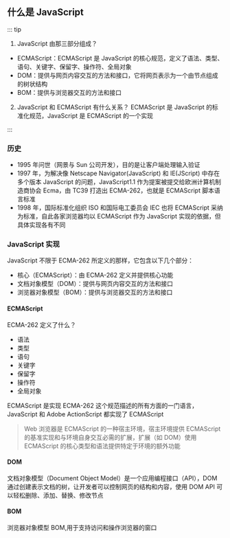 ## 什么是 JavaScript

::: tip

1. JavaScript 由那三部分组成？

- ECMAScript：ECMAScript 是 JavaScript 的核心规范，定义了语法、类型、语句、关键字、保留字、操作符、全局对象
- DOM：提供与网页内容交互的方法和接口，它将网页表示为一个由节点组成的树状结构
- BOM：提供与浏览器交互的方法和接口

2. JavaScript 和 ECMAScript 有什么关系？
   ECMAScript 是 JavaScript 的标准化规范，JavaScript 是 ECMAScript 的一个实现

:::

### 历史

- 1995 年问世（网景与 Sun 公司开发），目的是让客户端处理输入验证
- 1997 年，为解决像 Netscape Navigator(JavaScript) 和 IE(JScript) 中存在多个版本 JavaScript 的问题，JavaScript1.1 作为提案被提交给欧洲计算机制造商协会 Ecma，由 TC39 打造出 ECMA-262，也就是 ECMAScript 脚本语言标准
- 1998 年，国际标准化组织 ISO 和国际电工委员会 IEC 也将 ECMAScript 采纳为标准，自此各家浏览器均以 ECMAScript 作为 JavaScript 实现的依据，但具体实现各有不同

### JavaScript 实现

JavaScript 不限于 ECMA-262 所定义的那样，它包含以下几个部分：

- 核心（ECMAScript）：由 ECMA-262 定义并提供核心功能
- 文档对象模型（DOM）：提供与网页内容交互的方法和接口
- 浏览器对象模型（BOM）：提供与浏览器交互的方法和接口

#### ECMAScript

ECMA-262 定义了什么？

- 语法
- 类型
- 语句
- 关键字
- 保留字
- 操作符
- 全局对象

ECMAScript 是实现 ECMA-262 这个规范描述的所有方面的一门语言，JavaScript 和 Adobe ActionScript 都实现了 ECMAScript

> Web 浏览器是 ECMAScript 的一种宿主环境，宿主环境提供 ECMAScript 的基准实现和与环境自身交互必需的扩展，扩展（如 DOM）使用 ECMAScript 的核心类型和语法提供特定于环境的额外功能

#### DOM

文档对象模型（Document Object Model）是一个应用编程接口（API），DOM 通过创建表示文档的树，让开发者可以控制网页的结构和内容，使用 DOM API 可以轻松删除、添加、替换、修改节点

#### BOM

浏览器对象模型 BOM,用于支持访问和操作浏览器的窗口
